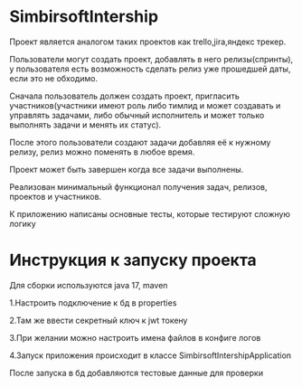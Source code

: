 # SimbirsoftIntership

Проект является аналогом таких проектов как trello,jira,яндекс трекер.

Пользователи могут создать проект, добавлять в него релизы(спринты), у пользователя есть возможность сделать релиз уже
прошедшей даты, если это не обходимо.

Сначала пользователь должен создать проект, пригласить участников(участники имеют роль либо тимлид и может создавать и
управлять задачами, либо обычный исполнитель и может только выполнять задачи и менять их статус).

После этого пользователи создают задачи добавляя её к нужному релизу, релиз можно поменять в любое время.

Проект может быть завершен когда все задачи выполнены.

Реализован минимальный функционал получения задач, релизов, проектов и участников.

К приложению написаны основные тесты, которые тестируют сложную логику

# Инструкция к запуску проекта
<p>Для сборки используются java 17, maven</p>
<p>1.Настроить подключение к бд в properties</p> 
<p>2.Там же ввести секретный ключ к jwt токену</p>
<p>3.При желании можно настроить имена файлов в конфиге логов</p>
<p>4.Запуск приложения происходит в классе SimbirsoftIntershipApplication</p>
<p>После запуска в бд добавляются тестовые данные для проверки</p>

